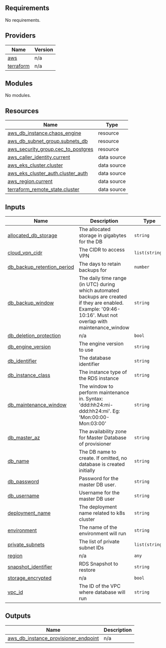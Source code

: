 ## Requirements

No requirements.

## Providers

| Name | Version |
|------|---------|
| <a name="provider_aws"></a> [aws](#provider\_aws) | n/a |
| <a name="provider_terraform"></a> [terraform](#provider\_terraform) | n/a |

## Modules

No modules.

## Resources

| Name | Type |
|------|------|
| [aws_db_instance.chaos_engine](https://registry.terraform.io/providers/hashicorp/aws/latest/docs/resources/db_instance) | resource |
| [aws_db_subnet_group.subnets_db](https://registry.terraform.io/providers/hashicorp/aws/latest/docs/resources/db_subnet_group) | resource |
| [aws_security_group.cec_to_postgres](https://registry.terraform.io/providers/hashicorp/aws/latest/docs/resources/security_group) | resource |
| [aws_caller_identity.current](https://registry.terraform.io/providers/hashicorp/aws/latest/docs/data-sources/caller_identity) | data source |
| [aws_eks_cluster.cluster](https://registry.terraform.io/providers/hashicorp/aws/latest/docs/data-sources/eks_cluster) | data source |
| [aws_eks_cluster_auth.cluster_auth](https://registry.terraform.io/providers/hashicorp/aws/latest/docs/data-sources/eks_cluster_auth) | data source |
| [aws_region.current](https://registry.terraform.io/providers/hashicorp/aws/latest/docs/data-sources/region) | data source |
| [terraform_remote_state.cluster](https://registry.terraform.io/providers/hashicorp/terraform/latest/docs/data-sources/remote_state) | data source |

## Inputs

| Name | Description | Type | Default | Required |
|------|-------------|------|---------|:--------:|
| <a name="input_allocated_db_storage"></a> [allocated\_db\_storage](#input\_allocated\_db\_storage) | The allocated storage in gigabytes for the DB | `string` | `20` | no |
| <a name="input_cloud_vpn_cidr"></a> [cloud\_vpn\_cidr](#input\_cloud\_vpn\_cidr) | The CIDR to access VPN | `list(string)` | n/a | yes |
| <a name="input_db_backup_retention_period"></a> [db\_backup\_retention\_period](#input\_db\_backup\_retention\_period) | The days to retain backups for | `number` | `7` | no |
| <a name="input_db_backup_window"></a> [db\_backup\_window](#input\_db\_backup\_window) | The daily time range (in UTC) during which automated backups are created if they are enabled. Example: '09:46-10:16'. Must not overlap with maintenance\_window | `string` | `"12:01-12:31"` | no |
| <a name="input_db_deletion_protection"></a> [db\_deletion\_protection](#input\_db\_deletion\_protection) | n/a | `bool` | `true` | no |
| <a name="input_db_engine_version"></a> [db\_engine\_version](#input\_db\_engine\_version) | The engine version to use | `string` | `"13.3"` | no |
| <a name="input_db_identifier"></a> [db\_identifier](#input\_db\_identifier) | The database identifier | `string` | n/a | yes |
| <a name="input_db_instance_class"></a> [db\_instance\_class](#input\_db\_instance\_class) | The instance type of the RDS instance | `string` | `"t2.micro"` | no |
| <a name="input_db_maintenance_window"></a> [db\_maintenance\_window](#input\_db\_maintenance\_window) | The window to perform maintenance in. Syntax: 'ddd:hh24:mi-ddd:hh24:mi'. Eg: 'Mon:00:00-Mon:03:00' | `string` | `"Sun:02:00-Sun:03:00"` | no |
| <a name="input_db_master_az"></a> [db\_master\_az](#input\_db\_master\_az) | The availability zone for Master Database of provisioner | `string` | n/a | yes |
| <a name="input_db_name"></a> [db\_name](#input\_db\_name) | The DB name to create. If omitted, no database is created initially | `string` | n/a | yes |
| <a name="input_db_password"></a> [db\_password](#input\_db\_password) | Password for the master DB user. | `string` | n/a | yes |
| <a name="input_db_username"></a> [db\_username](#input\_db\_username) | Username for the master DB user | `string` | n/a | yes |
| <a name="input_deployment_name"></a> [deployment\_name](#input\_deployment\_name) | The deployment name related to k8s cluster | `string` | n/a | yes |
| <a name="input_environment"></a> [environment](#input\_environment) | The name of the environment will run | `string` | n/a | yes |
| <a name="input_private_subnets"></a> [private\_subnets](#input\_private\_subnets) | The list of private subnet IDs | `list(string)` | n/a | yes |
| <a name="input_region"></a> [region](#input\_region) | n/a | `any` | n/a | yes |
| <a name="input_snapshot_identifier"></a> [snapshot\_identifier](#input\_snapshot\_identifier) | RDS Snapshot to restore | `string` | n/a | yes |
| <a name="input_storage_encrypted"></a> [storage\_encrypted](#input\_storage\_encrypted) | n/a | `bool` | `false` | no |
| <a name="input_vpc_id"></a> [vpc\_id](#input\_vpc\_id) | The ID of the VPC where database will run | `string` | n/a | yes |

## Outputs

| Name | Description |
|------|-------------|
| <a name="output_aws_db_instance_provisioner_endpoint"></a> [aws\_db\_instance\_provisioner\_endpoint](#output\_aws\_db\_instance\_provisioner\_endpoint) | n/a |
